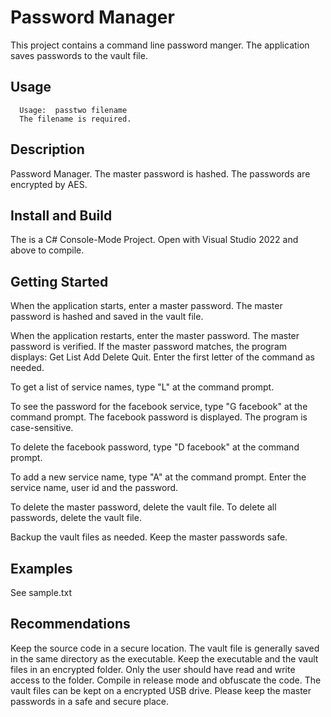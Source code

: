 # Password Manager

This project contains a command line password manger.  The application saves passwords to the vault file.   

## Usage

```
  Usage:  passtwo filename
  The filename is required.
```

## Description

  Password Manager.  The master password is hashed.  The passwords are encrypted by AES. 

## Install and Build

The is a C# Console-Mode Project.  Open with  Visual Studio 2022 and above to compile. 

## Getting Started

When the application starts, enter a master password.  The master password is hashed and saved in the vault file.

When the application restarts, enter the master password.  The master password is verified.  If the master password matches, the program displays:  Get List Add Delete Quit.  Enter the first letter of the command as needed.

To get a list of service names, type "L" at the command prompt.

To see the password for the facebook service, type "G facebook" at the command prompt.  The facebook password is displayed.  The program is case-sensitive.

To delete the facebook password, type "D facebook" at the command prompt.  

To add a new service name, type "A" at the command prompt.  Enter the service name, user id and the password.

To delete the master password, delete the vault file.  To delete all passwords, delete the vault file.

Backup the vault files as needed.  Keep the master passwords safe.

## Examples

See sample.txt

## Recommendations

Keep the source code in a secure location.  The vault file is generally saved in the same directory as the executable.  Keep the executable and the vault files in an encrypted folder.  Only the user should have read and write access to the folder.  Compile in release mode and obfuscate the code.  The vault files can be kept on a encrypted USB drive.  Please keep the master passwords in a safe and secure place.

